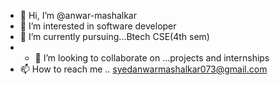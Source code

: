 - 👋 Hi, I’m @anwar-mashalkar
- 👀 I’m interested in software developer 
- 🌱 I’m currently pursuing...Btech CSE(4th sem)
- - 💞️ I’m looking to collaborate on ...projects and internships
- 📫 How to reach me .. syedanwarmashalkar073@gmail.com

